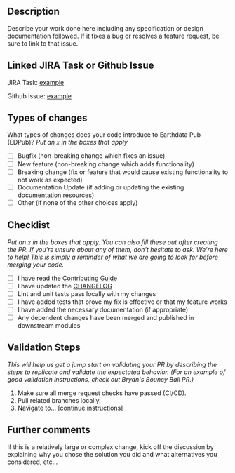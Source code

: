 ## Description

Describe your work done here including any specification or design documentation followed. 
If it fixes a bug or resolves a feature request, be sure to link to that issue.

## Linked JIRA Task or Github Issue

JIRA Task: [example](link_here)

Github Issue: [example](link_here)

## Types of changes

What types of changes does your code introduce to Earthdata Pub (EDPub)?
_Put an `x` in the boxes that apply_

- [ ] Bugfix (non-breaking change which fixes an issue)
- [ ] New feature (non-breaking change which adds functionality)
- [ ] Breaking change (fix or feature that would cause existing functionality to not work as expected)
- [ ] Documentation Update (if adding or updating the existing documentation resources)
- [ ] Other (if none of the other choices apply)

## Checklist

_Put an `x` in the boxes that apply. You can also fill these out after creating the PR. If you're unsure about any of them, don't hesitate to ask. We're here to help! This is simply a reminder of what we are going to look for before merging your code._

- [ ] I have read the [Contributing Guide](https://github.com/eosdis-nasa/earthdata-pub/blob/main/CONTRIBUTING.md)
- [ ] I have updated the [CHANGELOG](https://github.com/eosdis-nasa/earthdata-pub/blob/main/CHANGELOG.md)
- [ ] Lint and unit tests pass locally with my changes
- [ ] I have added tests that prove my fix is effective or that my feature works
- [ ] I have added the necessary documentation (if appropriate)
- [ ] Any dependent changes have been merged and published in downstream modules

## Validation Steps

_This will help us get a jump start on validating your PR by describing the steps to replicate
and validate the expectated behavior. (For an example of good validation instructions, check out Bryan's Bouncy Ball PR.)_

1. Make sure all merge request checks have passed (CI/CD).
2. Pull related branches locally.
3. Navigate to... [continue instructions]



## Further comments

If this is a relatively large or complex change, kick off the discussion by explaining why you chose the solution you did and what alternatives you considered, etc...